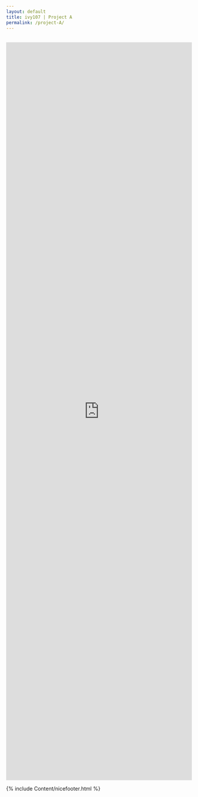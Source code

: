 ```yaml
---
layout: default
title: ivy107 | Project A
permalink: /project-A/
---
```

<br>
<div class="iframeHolder">
    <iframe width="2000" height="2000" src="https://sway.office.com/s/cSSwLwaWurHPJSEB/embed" frameborder="0" marginheight="0" marginwidth="0" max-width="100%" sandbox="allow-forms allow-modals allow-orientation-lock allow-popups allow-same-origin allow-scripts" scrolling="no" style="border: none; max-width: 100%; max-height: 100vh" allowfullscreen mozallowfullscreen msallowfullscreen webkitallowfullscreen></iframe>
</div>

{% include Content/nicefooter.html %}